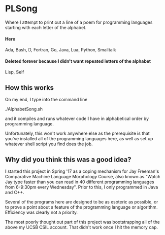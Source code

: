 # PLSong
Where I attempt to print out a line of a poem for programming languages starting with each letter of the alphabet.

<h4>Here</h4>
Ada, Bash, D, Fortran, Go, Java, Lua, Python, Smalltalk

<h4>Deleted forever because I didn't want repeated letters of the alphabet</h4>
Lisp, Self

<h2>How this works</h2>
<p>On my end, I type into the command line</p>
<p>
./AlphabetSong.sh
</p>
<p>and it compiles and runs whatever code I have in alphabetical order by programming language.</p>

Unfortunately, this won't work anywhere else as the prerequisite is that you've installed all of the programming languages here, as well as set up whatever shell script you find does the job.

<h2>Why did you think this was a good idea?</h3>
<p>
I started this project in Spring '17 as a coping mechanism for Jay Freeman's Comparative Machine Language Morphology Course, also known as "Watch Jay type faster than you can read in 40 different programming languages from 6-9:30pm every Wednesday".  Prior to this, I only programmed in Java and C++.
</p>
<p>
Several of the programs here are designed to be as esoteric as possible, or to prove a point about a feature of the programming language or algorithm.  Efficiency was clearly not a priority.
</p>

The most poorly thought out part of this project was bootstrapping all of the above my UCSB CSIL account.  That didn't work once I hit the memory cap.
